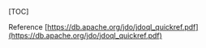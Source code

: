 [TOC]

Reference [https://db.apache.org/jdo/jdoql_quickref.pdf](https://db.apache.org/jdo/jdoql_quickref.pdf)
